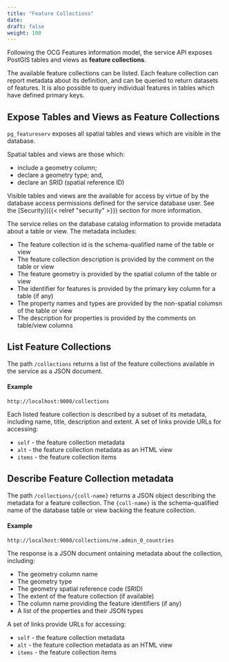 ```yaml
---
title: "Feature Collections"
date:
draft: false
weight: 100
---
```


Following the OCG Features information model, the service API exposes
PostGIS tables and views as **feature collections**.

The available feature collections can be listed.
Each feature collection can report metadata about its definition,
and can be queried to return datasets of features.
It is also possible to query individual features in tables which have
defined primary keys.

## Expose Tables and Views as Feature Collections

`pg_featureserv` exposes all spatial tables and views which are visible in the database.

Spatial tables and views are those which:

* include a geometry column;
* declare a geometry type; and,
* declare an SRID (spatial reference ID)

Visible tables and views are the available for access by virtue of by the database access permissions defined for the service database user.
See the [Security]({{< relref "security" >}}) section for more information.

The service relies on the database catalog information to provide metadata about a table or view.
The metadata includes:

* The feature collection id is the schema-qualified name of the table or view
* The feature collection description is provided by the comment on the table or view
* The feature geometry is provided by the spatial column of the table or view
* The identifier for features is provided by the primary key column for a table (if any)
* The property names and types are provided by the non-spatial columsn of the table or view
* The description for properties is provided by the comments on table/view columns

## List Feature Collections

The path `/collections` returns a list of the feature collections
available in the service as a JSON document.

#### Example
```
http://localhost:9000/collections
```

Each listed feature collection is described by a subset of its metadata,
including name, title, description and extent.
A set of links provide URLs for accessing:

* `self` - the feature collection metadata
* `alt` - the feature collection metadata as an HTML view
* `items` - the feature collection items


## Describe Feature Collection metadata

The path `/collections/{coll-name}` returns a JSON object describing
the metadata for a feature collection.
The `{coll-name}` is the schema-qualified name of the database table or view
backing the feature collection.

#### Example
```
http://localhost:9000/collections/ne.admin_0_countries
```

The response is a JSON document ontaining metadata about the collection, including:

* The geometry column name
* The geometry type
* The geometry spatial reference code (SRID)
* The extent of the feature collection (if available)
* The column name providing the feature identifiers (if any)
* A list of the properties and their JSON types

A set of links provide URLs for accessing:

* `self` - the feature collection metadata
* `alt` - the feature collection metadata as an HTML view
* `items` - the feature collection items
